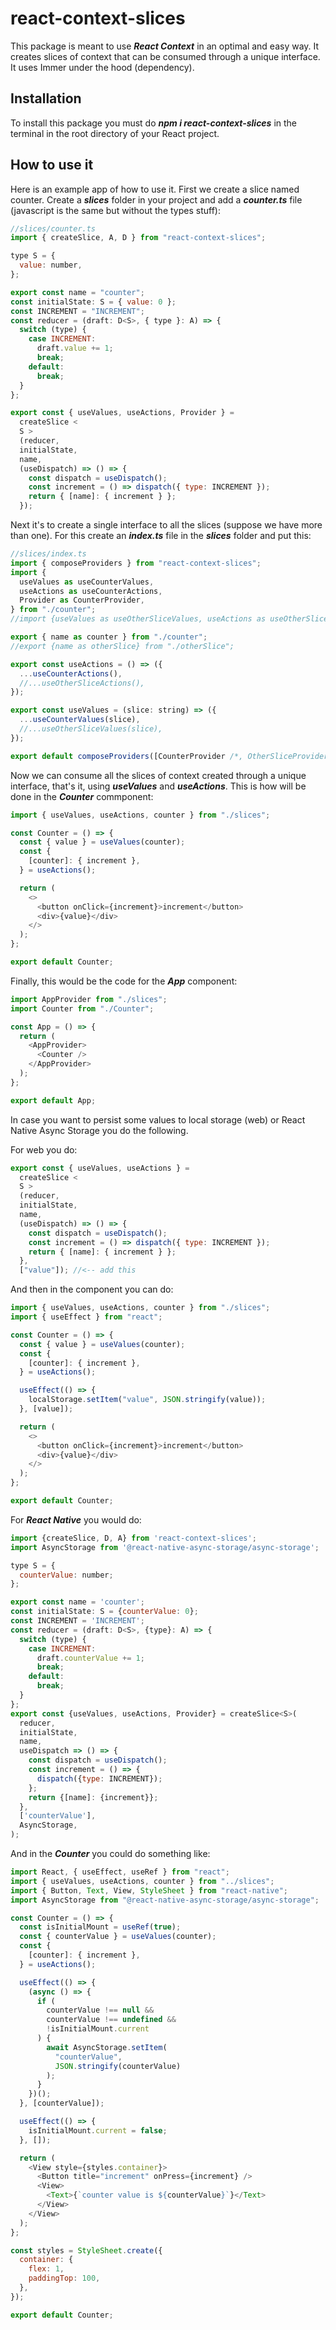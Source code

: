 # react-context-slices

This package is meant to use **_React Context_** in an optimal and easy way. It creates slices of context that can be consumed through a unique interface. It uses Immer under the hood (dependency).

## Installation

To install this package you must do **_npm i react-context-slices_** in the terminal in the root directory of your React project.

## How to use it

Here is an example app of how to use it. First we create a slice named counter. Create a **_slices_** folder in your project and add a **_counter.ts_** file (javascript is the same but without the types stuff):

```javascript
//slices/counter.ts
import { createSlice, A, D } from "react-context-slices";

type S = {
  value: number,
};

export const name = "counter";
const initialState: S = { value: 0 };
const INCREMENT = "INCREMENT";
const reducer = (draft: D<S>, { type }: A) => {
  switch (type) {
    case INCREMENT:
      draft.value += 1;
      break;
    default:
      break;
  }
};

export const { useValues, useActions, Provider } =
  createSlice <
  S >
  (reducer,
  initialState,
  name,
  (useDispatch) => () => {
    const dispatch = useDispatch();
    const increment = () => dispatch({ type: INCREMENT });
    return { [name]: { increment } };
  });
```

Next it's to create a single interface to all the slices (suppose we have more than one). For this create an **_index.ts_** file in the **_slices_** folder and put this:

```javascript
//slices/index.ts
import { composeProviders } from "react-context-slices";
import {
  useValues as useCounterValues,
  useActions as useCounterActions,
  Provider as CounterProvider,
} from "./counter";
//import {useValues as useOtherSliceValues, useActions as useOtherSliceActions, Provider as OtherSliceProvider} from "./otherSlice";

export { name as counter } from "./counter";
//export {name as otherSlice} from "./otherSlice";

export const useActions = () => ({
  ...useCounterActions(),
  //...useOtherSliceActions(),
});

export const useValues = (slice: string) => ({
  ...useCounterValues(slice),
  //...useOtherSliceValues(slice),
});

export default composeProviders([CounterProvider /*, OtherSliceProvider*/]);
```

Now we can consume all the slices of context created through a unique interface, that's it, using **_useValues_** and **_useActions_**. This is how will be done in the **_Counter_** commponent:

```javascript
import { useValues, useActions, counter } from "./slices";

const Counter = () => {
  const { value } = useValues(counter);
  const {
    [counter]: { increment },
  } = useActions();

  return (
    <>
      <button onClick={increment}>increment</button>
      <div>{value}</div>
    </>
  );
};

export default Counter;
```

Finally, this would be the code for the **_App_** component:

```javascript
import AppProvider from "./slices";
import Counter from "./Counter";

const App = () => {
  return (
    <AppProvider>
      <Counter />
    </AppProvider>
  );
};

export default App;
```

In case you want to persist some values to local storage (web) or React Native Async Storage you do the following.

For web you do:

```javascript
export const { useValues, useActions } =
  createSlice <
  S >
  (reducer,
  initialState,
  name,
  (useDispatch) => () => {
    const dispatch = useDispatch();
    const increment = () => dispatch({ type: INCREMENT });
    return { [name]: { increment } };
  },
  ["value"]); //<-- add this
```

And then in the component you can do:

```javascript
import { useValues, useActions, counter } from "./slices";
import { useEffect } from "react";

const Counter = () => {
  const { value } = useValues(counter);
  const {
    [counter]: { increment },
  } = useActions();

  useEffect(() => {
    localStorage.setItem("value", JSON.stringify(value));
  }, [value]);

  return (
    <>
      <button onClick={increment}>increment</button>
      <div>{value}</div>
    </>
  );
};

export default Counter;
```

For **_React Native_** you would do:

```javascript
import {createSlice, D, A} from 'react-context-slices';
import AsyncStorage from '@react-native-async-storage/async-storage';

type S = {
  counterValue: number;
};

export const name = 'counter';
const initialState: S = {counterValue: 0};
const INCREMENT = 'INCREMENT';
const reducer = (draft: D<S>, {type}: A) => {
  switch (type) {
    case INCREMENT:
      draft.counterValue += 1;
      break;
    default:
      break;
  }
};
export const {useValues, useActions, Provider} = createSlice<S>(
  reducer,
  initialState,
  name,
  useDispatch => () => {
    const dispatch = useDispatch();
    const increment = () => {
      dispatch({type: INCREMENT});
    };
    return {[name]: {increment}};
  },
  ['counterValue'],
  AsyncStorage,
);
```

And in the **_Counter_** you could do something like:

```javascript
import React, { useEffect, useRef } from "react";
import { useValues, useActions, counter } from "../slices";
import { Button, Text, View, StyleSheet } from "react-native";
import AsyncStorage from "@react-native-async-storage/async-storage";

const Counter = () => {
  const isInitialMount = useRef(true);
  const { counterValue } = useValues(counter);
  const {
    [counter]: { increment },
  } = useActions();

  useEffect(() => {
    (async () => {
      if (
        counterValue !== null &&
        counterValue !== undefined &&
        !isInitialMount.current
      ) {
        await AsyncStorage.setItem(
          "counterValue",
          JSON.stringify(counterValue)
        );
      }
    })();
  }, [counterValue]);

  useEffect(() => {
    isInitialMount.current = false;
  }, []);

  return (
    <View style={styles.container}>
      <Button title="increment" onPress={increment} />
      <View>
        <Text>{`counter value is ${counterValue}`}</Text>
      </View>
    </View>
  );
};

const styles = StyleSheet.create({
  container: {
    flex: 1,
    paddingTop: 100,
  },
});

export default Counter;
```
